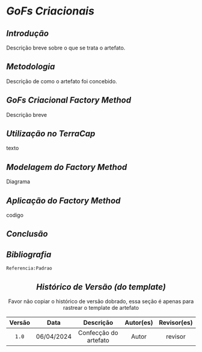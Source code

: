 # <a>*GoFs Criacionais*</a>

## <a>*Introdução*</a>

Descrição breve sobre o que se trata o artefato.

## <a>*Metodologia*</a>

Descrição de como o artefato foi concebido.

## <a>*GoFs Criacional Factory Method*</a>

Descrição breve 

## <a>*Utilização no TerraCap*</a>

texto

## <a>*Modelagem do Factory Method*</a>

Diagrama

## <a>*Aplicação do Factory Method*</a>

codigo

## <a>*Conclusão*</a>

## <a>*Bibliografia*</a>

    Referencia:Padrao

<Center>

## <a>*Histórico de Versão (do template)*</a>

Favor não copiar o histórico de versão dobrado, essa seção é apenas para rastrear o template de artefato

| Versão |    Data    |       Descrição       | Autor(es) | Revisor(es) |
| :----: | :--------: | :-------------------: | :-------: | :---------: |
| `1.0`  | 06/04/2024 | Confecção do artefato |   Autor   |   revisor   |
